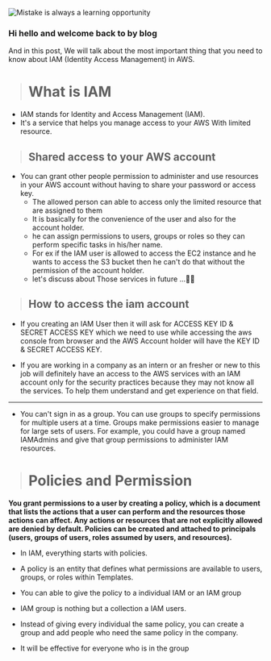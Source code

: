 ![Mistake is always  a learning opportunity](https://www.rd.com/wp-content/uploads/2021/01/100-of-the-Most-Uplifting-Quotes-Ever11-scaled.jpg?fit=700,700)
### Hi hello and welcome back to by blog

And in this post, We will talk about the most important thing that you need to know about IAM (Identity Access Management) in AWS. 

># What is IAM
* IAM stands for Identity and Access Management (IAM).
* It's a service that helps you manage access to your AWS With limited resource. 


>## Shared access to your AWS account
* You can grant other people permission to administer and use resources in your AWS account without having to share your password or access key.
    - The allowed person can able to access only the limited resource that are assigned to them
    - It is basically for the convenience of the user and also for the account holder.
    - he can assign  permissions to users, groups or roles so they can perform specific tasks in his/her name.
    - For ex if the IAM user is allowed to access the EC2 instance and he wants to access the S3 bucket then he can't do that without the permission of the account holder.
    * let's discuss about Those services in future ...🔰😊

>## How to access the iam account 
* If you creating an  IAM User then it will ask for ACCESS KEY ID & SECRET ACCESS KEY which we need to use while accessing the aws console from browser and the AWS Account holder will have the KEY ID & SECRET ACCESS KEY.

* If you are working in a company as an intern or an fresher or new to this job will definitely have an access to the AWS services with an IAM account only for the security practices
because they may not know all the services. To help them understand and get experience on that field.
***

* You can't sign in as a group. You can use groups to specify permissions for multiple users at a time. Groups make permissions easier to manage for large sets of users. For example, you could have a group named IAMAdmins and give that group permissions to administer IAM resources.


># Policies and Permission

**You grant permissions to a user by creating a policy, which is a document that lists the actions that a user can perform and the resources those actions can affect. Any actions or resources that are not explicitly allowed are denied by default. Policies can be created and attached to principals (users, groups of users, roles assumed by users, and resources).**

- In IAM, everything starts with policies.

- A policy is an entity that defines what permissions are available to users, groups, or roles within Templates.

- You can able to give the policy to a individual IAM or an IAM group 

- IAM group is nothing but a collection a IAM users.

- Instead of giving every individual the same policy, you can create a group and add people who need the same policy in the company.

-  It will be effective for everyone who is in the group